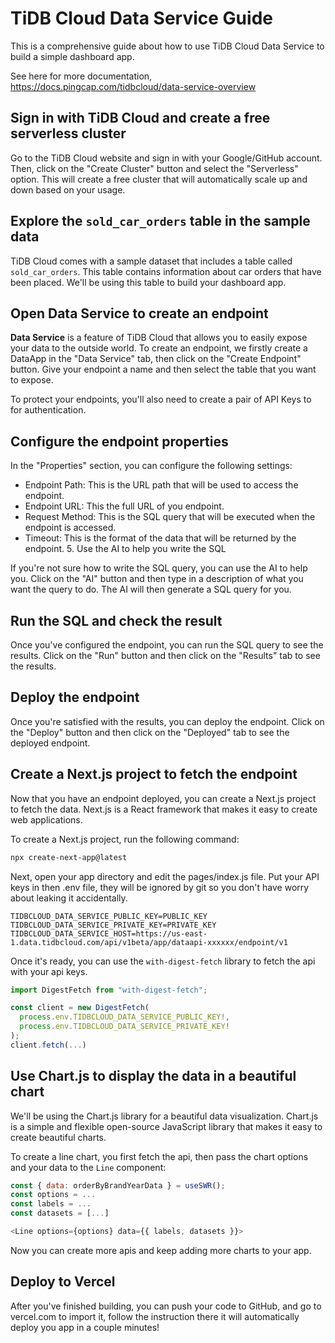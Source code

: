 # TiDB Cloud Data Service Guide

This is a comprehensive guide about how to use TiDB Cloud Data Service to build a simple dashboard app.

See here for more documentation, https://docs.pingcap.com/tidbcloud/data-service-overview

## Sign in with TiDB Cloud and create a free serverless cluster

Go to the TiDB Cloud website and sign in with your Google/GitHub account. Then, click on the "Create Cluster" button and select the "Serverless" option. This will create a free cluster that will automatically scale up and down based on your usage.

## Explore the `sold_car_orders` table in the sample data

TiDB Cloud comes with a sample dataset that includes a table called `sold_car_orders`. This table contains information about car orders that have been placed. We'll be using this table to build your dashboard app.

## Open Data Service to create an endpoint

**Data Service** is a feature of TiDB Cloud that allows you to easily expose your data to the outside world. To create an endpoint, we firstly create a DataApp in the "Data Service" tab, then click on the "Create Endpoint" button. Give your endpoint a name and then select the table that you want to expose.

To protect your endpoints, you'll also need to create a pair of API Keys to for authentication.

## Configure the endpoint properties

In the "Properties" section, you can configure the following settings:

- Endpoint Path: This is the URL path that will be used to access the endpoint.
- Endpoint URL: This the full URL of you endpoint.
- Request Method: This is the SQL query that will be executed when the endpoint is accessed.
- Timeout: This is the format of the data that will be returned by the endpoint. 5. Use the AI to help you write the SQL

If you're not sure how to write the SQL query, you can use the AI to help you. Click on the "AI" button and then type in a description of what you want the query to do. The AI will then generate a SQL query for you.

## Run the SQL and check the result

Once you've configured the endpoint, you can run the SQL query to see the results. Click on the "Run" button and then click on the "Results" tab to see the results.

## Deploy the endpoint

Once you're satisfied with the results, you can deploy the endpoint. Click on the "Deploy" button and then click on the "Deployed" tab to see the deployed endpoint.

## Create a Next.js project to fetch the endpoint

Now that you have an endpoint deployed, you can create a Next.js project to fetch the data. Next.js is a React framework that makes it easy to create web applications.

To create a Next.js project, run the following command:

```sh
npx create-next-app@latest
```

Next, open your app directory and edit the pages/index.js file. Put your API keys in then .env file, they will be ignored by git so you don't have worry about leaking it accidentally.

```
TIDBCLOUD_DATA_SERVICE_PUBLIC_KEY=PUBLIC_KEY
TIDBCLOUD_DATA_SERVICE_PRIVATE_KEY=PRIVATE_KEY
TIDBCLOUD_DATA_SERVICE_HOST=https://us-east-1.data.tidbcloud.com/api/v1beta/app/dataapi-xxxxxx/endpoint/v1
```

Once it's ready, you can use the `with-digest-fetch` library to fetch the api with your api keys.

```js
import DigestFetch from "with-digest-fetch";

const client = new DigestFetch(
  process.env.TIDBCLOUD_DATA_SERVICE_PUBLIC_KEY!,
  process.env.TIDBCLOUD_DATA_SERVICE_PRIVATE_KEY!
);
client.fetch(...)
```

## Use Chart.js to display the data in a beautiful chart

We'll be using the Chart.js library for a beautiful data visualization. Chart.js is a simple and flexible open-source JavaScript library that makes it easy to create beautiful charts.

To create a line chart, you first fetch the api, then pass the chart options and your data to the `Line` component:

```js
const { data: orderByBrandYearData } = useSWR();
const options = ...
const labels = ...
const datasets = [...]

<Line options={options} data={{ labels, datasets }}>
```

Now you can create more apis and keep adding more charts to your app.

## Deploy to Vercel

After you've finished building, you can push your code to GitHub, and go to vercel.com to import it, follow the instruction there it will automatically deploy you app in a couple minutes!

